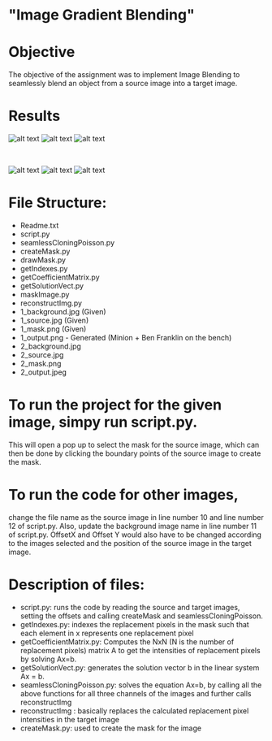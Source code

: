 # "Image Gradient Blending"


# Objective
The objective of the assignment was to implement Image Blending to seamlessly blend an object from a source image into a target image. 

# Results

![alt text](https://github.com/tejas0809/CV-ImageBlending/blob/master/2_background.jpg?raw=true)
![alt text](https://github.com/tejas0809/CV-ImageBlending/blob/master/2_source.jpg?raw=true)
![alt text](https://github.com/tejas0809/CV-ImageBlending/blob/master/2_output.jpeg?raw=true)

<br>

![alt text](https://github.com/tejas0809/CV-ImageBlending/blob/master/1_background.jpg?raw=true)
![alt text](https://github.com/tejas0809/CV-ImageBlending/blob/master/1_source.jpg?raw=true)
![alt text](https://github.com/tejas0809/CV-ImageBlending/blob/master/1_output.png?raw=true)







# File Structure:
- Readme.txt
- script.py 
- seamlessCloningPoisson.py
- createMask.py
- drawMask.py
- getIndexes.py
- getCoefficientMatrix.py
- getSolutionVect.py
- maskImage.py
- reconstructImg.py
- 1_background.jpg (Given)
- 1_source.jpg (Given)
- 1_mask.png (Given)
- 1_output.png - Generated (Minion + Ben Franklin on the bench)
- 2_background.jpg 
- 2_source.jpg
- 2_mask.png
- 2_output.jpeg



# To run the project for the given image, simpy run script.py. 
This will open a pop up to select the mask for the source image, which can then be done by clicking the boundary points of the source image to create the mask. 

# To run the code for other images, 
change the file name as the source image in line number 10 and line number 12 of script.py. Also, update the background image name in line number 11 of script.py.
OffsetX and Offset Y would also have to be changed according to the images selected and the position of the source image in the target image.   

# Description of files:
- script.py: runs the code by reading the source and target images, setting the offsets and calling createMask and seamlessCloningPoisson. 
- getIndexes.py: indexes the replacement pixels in the mask such that each element in x represents one replacement pixel
- getCoefficientMatrix.py: Computes the NxN (N is the number of replacement pixels) matrix A to get the intensities of replacement pixels by solving Ax=b. 
- getSolutionVect.py: generates the solution vector b in the linear system Ax = b.
- seamlessCloningPoisson.py: solves the equation Ax=b, by calling all the above functions for all three channels of the images and further calls reconstructImg
- reconstructImg : basically replaces the calculated replacement pixel intensities in the target image
- createMask.py: used to create the mask for the image    





